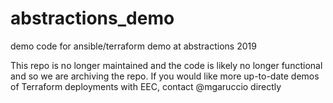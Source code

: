 # abstractions_demo
demo code for ansible/terraform demo at abstractions 2019

This repo is no longer maintained and the code is likely no longer functional and so we are archiving the repo.  If you would like more up-to-date demos of Terraform deployments with EEC, contact @mgaruccio directly
